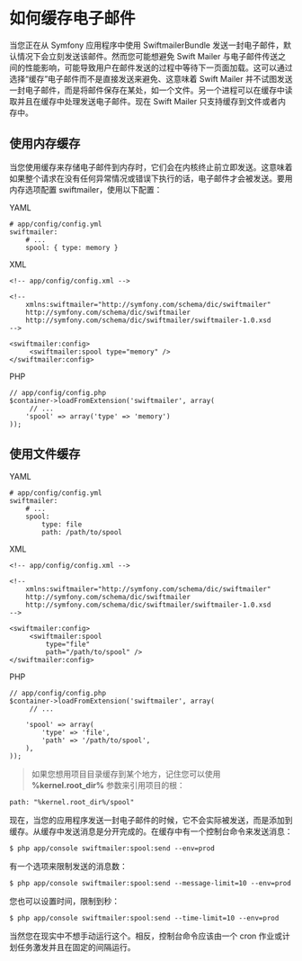 # 如何缓存电子邮件

当您正在从 Symfony 应用程序中使用 SwiftmailerBundle 发送一封电子邮件，默认情况下会立刻发送该邮件。然而您可能想避免 Swift Mailer 与电子邮件传送之间的性能影响，可能导致用户在邮件发送的过程中等待下一页面加载。这可以通过选择“缓存”电子邮件而不是直接发送来避免、这意味着 Swift Mailer 并不试图发送一封电子邮件，而是将邮件保存在某处，如一个文件。另一个进程可以在缓存中读取并且在缓存中处理发送电子邮件。现在 Swift Mailer 只支持缓存到文件或者内存中。

## 使用内存缓存

当您使用缓存来存储电子邮件到内存时，它们会在内核终止前立即发送。这意味着如果整个请求在没有任何异常情况或错误下执行的话，电子邮件才会被发送。要用内存选项配置 swiftmailer，使用以下配置：

YAML

```
# app/config/config.yml
swiftmailer:
    # ...
    spool: { type: memory }
```

XML

```
<!-- app/config/config.xml -->

<!--
    xmlns:swiftmailer="http://symfony.com/schema/dic/swiftmailer"
    http://symfony.com/schema/dic/swiftmailer
    http://symfony.com/schema/dic/swiftmailer/swiftmailer-1.0.xsd
-->

<swiftmailer:config>
     <swiftmailer:spool type="memory" />
</swiftmailer:config>
```

PHP

```
// app/config/config.php
$container->loadFromExtension('swiftmailer', array(
     // ...
    'spool' => array('type' => 'memory')
));
```

## 使用文件缓存

YAML

```
# app/config/config.yml
swiftmailer:
    # ...
    spool:
        type: file
        path: /path/to/spool
```

XML

```
<!-- app/config/config.xml -->

<!--
    xmlns:swiftmailer="http://symfony.com/schema/dic/swiftmailer"
    http://symfony.com/schema/dic/swiftmailer
    http://symfony.com/schema/dic/swiftmailer/swiftmailer-1.0.xsd
-->

<swiftmailer:config>
     <swiftmailer:spool
         type="file"
         path="/path/to/spool" />
</swiftmailer:config>
```

PHP

```
// app/config/config.php
$container->loadFromExtension('swiftmailer', array(
     // ...

    'spool' => array(
        'type' => 'file',
        'path' => '/path/to/spool',
    ),
));
```

> 如果您想用项目目录缓存到某个地方，记住您可以使用 **%kernel.root_dir%** 参数来引用项目的根：

```
path: "%kernel.root_dir%/spool"
```

现在，当您的应用程序发送一封电子邮件的时候，它不会实际被发送，而是添加到缓存。从缓存中发送消息是分开完成的。在缓存中有一个控制台命令来发送消息：

```
$ php app/console swiftmailer:spool:send --env=prod
```

有一个选项来限制发送的消息数：

```
$ php app/console swiftmailer:spool:send --message-limit=10 --env=prod
```

您也可以设置时间，限制到秒：

```
$ php app/console swiftmailer:spool:send --time-limit=10 --env=prod
```

当然您在现实中不想手动运行这个。相反，控制台命令应该由一个 cron 作业或计划任务激发并且在固定的间隔运行。
